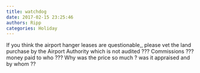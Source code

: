 ```yaml
---
title: watchdog
date: 2017-02-15 23:25:46
authors: Ripp
categories: Holiday
---
```


 If you think the airport hanger leases are questionable,, please vet the land purchase by the Airport Authority  which is not audited  ??? Commissions ??? money paid to who ???  Why was the price so much ? was it appraised and by whom ??